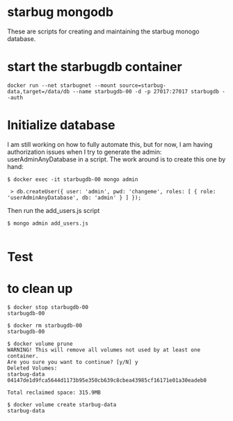# starbug mongodb

These are scripts for creating and maintaining the starbug monogo database.

# start the starbugdb container

```
docker run --net starbugnet --mount source=starbug-data,target=/data/db --name starbugdb-00 -d -p 27017:27017 starbugdb --auth
```

# Initialize database

I am still working on how to fully automate this, but for now, I am
having authorization issues when I try to generate the admin:
userAdminAnyDatabase in a script. The work around is to create this one
by hand:

```
$ docker exec -it starbugdb-00 mongo admin

 > db.createUser({ user: 'admin', pwd: 'changeme', roles: [ { role: 'userAdminAnyDatabase', db: 'admin' } ] });

```

Then run the add_users.js script

```
$ mongo admin add_users.js


```

# Test


# to clean up

```
$ docker stop starbugdb-00
starbugdb-00

$ docker rm starbugdb-00
starbugdb-00

$ docker volume prune
WARNING! This will remove all volumes not used by at least one container.
Are you sure you want to continue? [y/N] y
Deleted Volumes:
starbug-data
04147de1d9fca5644d1173b95e350cb639c8cbea43985cf16171e01a30eadeb0

Total reclaimed space: 315.9MB

$ docker volume create starbug-data
starbug-data


```

